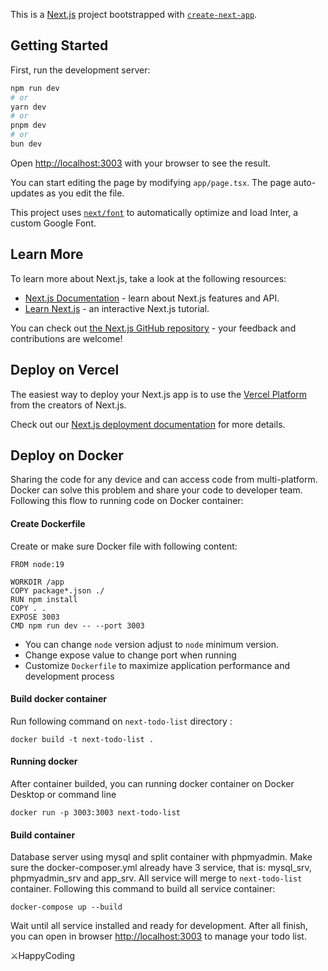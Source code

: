
This is a [Next.js](https://nextjs.org/) project bootstrapped with [`create-next-app`](https://github.com/vercel/next.js/tree/canary/packages/create-next-app).

## Getting Started

First, run the development server:

```bash
npm run dev
# or
yarn dev
# or
pnpm dev
# or
bun dev
```

Open [http://localhost:3003](http://localhost:3003) with your browser to see the result.

You can start editing the page by modifying `app/page.tsx`. The page auto-updates as you edit the file.

This project uses [`next/font`](https://nextjs.org/docs/basic-features/font-optimization) to automatically optimize and load Inter, a custom Google Font.

## Learn More

To learn more about Next.js, take a look at the following resources:

- [Next.js Documentation](https://nextjs.org/docs) - learn about Next.js features and API.
- [Learn Next.js](https://nextjs.org/learn) - an interactive Next.js tutorial.

You can check out [the Next.js GitHub repository](https://github.com/vercel/next.js/) - your feedback and contributions are welcome!

## Deploy on Vercel

The easiest way to deploy your Next.js app is to use the [Vercel Platform](https://vercel.com/new?utm_medium=default-template&filter=next.js&utm_source=create-next-app&utm_campaign=create-next-app-readme) from the creators of Next.js.

Check out our [Next.js deployment documentation](https://nextjs.org/docs/deployment) for more details.

## Deploy on Docker

Sharing the code for any device and can access code from multi-platform. Docker can solve this problem and share your code to developer team. Following this flow to running code on Docker container:
#### Create Dockerfile
Create or make sure Docker file with following content:

    FROM node:19

    WORKDIR /app
    COPY package*.json ./
    RUN npm install
    COPY . .
    EXPOSE 3003
    CMD npm run dev -- --port 3003


- You can change `node` version adjust to `node` minimum version.
- Change expose value to change port when running
- Customize `Dockerfile` to maximize application performance and development process

#### Build docker container
Run following command on `next-todo-list` directory :

`docker build -t next-todo-list .`

#### Running docker 
After container builded, you can running docker container on Docker Desktop or command line

`docker run -p 3003:3003 next-todo-list`

#### Build container 
Database server using mysql and split container with phpmyadmin. Make sure the docker-composer.yml already have 3 service, that is: mysql_srv, phpmyadmin_srv and app_srv. All service will merge to `next-todo-list` container. Following this command to build all service container:

`docker-compose up --build`

Wait until all service installed and ready for development. After all finish, you can open in browser [http://localhost:3003](http://localhost:3003) to manage your todo list.

:crossed_swords:HappyCoding

